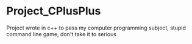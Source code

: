 # Project_CPlusPlus
Project wrote in c++ to pass my computer programming subject, stupid command line game, don't take it to serious
